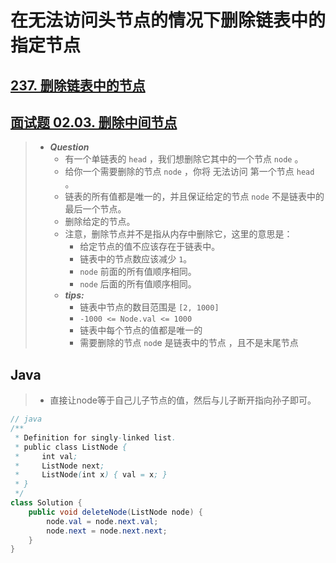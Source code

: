 # 在无法访问头节点的情况下删除链表中的指定节点

## [237. 删除链表中的节点](https://leetcode.cn/problems/delete-node-in-a-linked-list/)

## [面试题 02.03. 删除中间节点](https://leetcode.cn/problems/delete-middle-node-lcci/)

> - ***Question***
>   - 有一个单链表的 `head` ，我们想删除它其中的一个节点 `node` 。
>   - 给你一个需要删除的节点 `node` ，你将 无法访问 第一个节点  `head` 。
>   - 链表的所有值都是唯一的，并且保证给定的节点 `node` 不是链表中的最后一个节点。
>   - 删除给定的节点。
>   - 注意，删除节点并不是指从内存中删除它，这里的意思是：  
>     - 给定节点的值不应该存在于链表中。
>     - 链表中的节点数应该减少 `1`。
>     - `node` 前面的所有值顺序相同。
>     - `node` 后面的所有值顺序相同。
>   - ***tips:***
>     - 链表中节点的数目范围是 `[2, 1000]`  
>     - `-1000 <= Node.val <= 1000`  
>     - 链表中每个节点的值都是唯一的  
>     - 需要删除的节点 `nod`e 是链表中的节点 ，且不是末尾节点

## Java

> - 直接让node等于自己儿子节点的值，然后与儿子断开指向孙子即可。

```java
// java
/**
 * Definition for singly-linked list.
 * public class ListNode {
 *     int val;
 *     ListNode next;
 *     ListNode(int x) { val = x; }
 * }
 */
class Solution {
    public void deleteNode(ListNode node) {
        node.val = node.next.val;
        node.next = node.next.next;
    }
}
```
